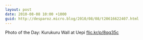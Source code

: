 ```yaml
---
layout: post
date: 2010-08-08 10:00 +1000
guid: http://desparoz.micro.blog/2010/08/08/t20616622407.html
---
```

Photo of the Day: Kurukuru Wall at Uepi [flic.kr/p/8qq35c](http://flic.kr/p/8qq35c)
